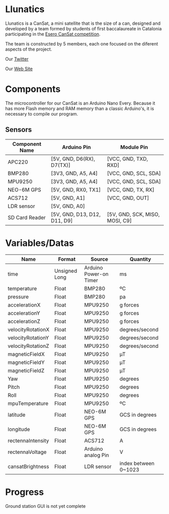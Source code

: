 # Llunatics

Llunatics is a CanSat, a mini satellite that is the size of a can, designed and developed by a team formed by students of first baccalaureate in Catalonia participating in the [Esero CanSat competition](https://esero.es/cansat-2/).

The team is constructed by 5 members, each one focused on the diferent aspects of the project.

Our [Twitter](https://twitter.com/CansatLlunatics)

Our [Web Site](http://llunatics.cat/)

# Components

The microcontroller for our CanSat is an Arduino Nano Every. Because it has more Flash memory and RAM memory than a classic Arduino's, it is necessary to compile our program.

## Sensors
| Component Name | Arduino Pin                  | Module Pin                     |
|----------------|------------------------------|--------------------------------|
| APC220         | [5V, GND, D6(RX), D7(TX)]    | [VCC, GND, TXD, RXD]           |
| BMP280         | [3V3, GND, A5, A4]           | [VCC, GND, SCL, SDA]           |
| MPU9250        | [3V3, GND, A5, A4]           | [VCC, GND, SCL, SDA]           |
| NEO-6M GPS     | [5V, GND, RX0, TX1]          | [VCC, GND, TX, RX]             |
| ACS712         | [5V, GND, A1]                | [VCC, GND, OUT]                |
| LDR sensor     | [5V, GND, A0]                |                                |
| SD Card Reader | [5V, GND, D13, D12, D11, D9] | [5V, GND, SCK, MISO, MOSI, C9] |

# Variables/Datas

| Name                  | Format        | Source                    | Quantity              |
|-----------------------|---------------|---------------------------|-----------------------|
| time                  | Unsigned Long | Arduino Power-on Timer    | ms                    |
| temperature           | Float         | BMP280                    | ºC                    |
| pressure              | Float         | BMP280                    | pa                    |
| accelerationX         | Float         | MPU9250                   | g forces              |
| accelerationY         | Float         | MPU9250                   | g forces              |
| accelerationZ         | Float         | MPU9250                   | g forces              |
| velocityRotationX     | Float         | MPU9250                   | degrees/second        |
| velocityRotationY     | Float         | MPU9250                   | degrees/second        |
| velocityRotationZ     | Float         | MPU9250                   | degrees/second        |
| magneticFieldX        | Float         | MPU9250                   | µT                    |
| magneticFieldY        | Float         | MPU9250                   | µT                    | 
| magneticFieldZ        | Float         | MPU9250                   | µT                    | 
| Yaw                   | Float         | MPU9250                   | degrees               |
| Pitch                 | Float        | MPU9250                   | degrees               |
| Roll                  | Float        | MPU9250                   | degrees               |
| mpuTemperature        | Float         | MPU9250                   | ºC                    |
| latitude              | Float         | NEO-6M GPS                | GCS in degrees        |
| longitude             | Float         | NEO-6M GPS                | GCS in degrees        |
| rectennaIntensity     | Float         | ACS712                    | A                     |
| rectennaVoltage       | Float         | Arduino analog Pin        | V                     | 
| cansatBrightness      | Float         | LDR sensor                | index between 0~1023  |

# Progress

Ground station GUI is not yet complete
